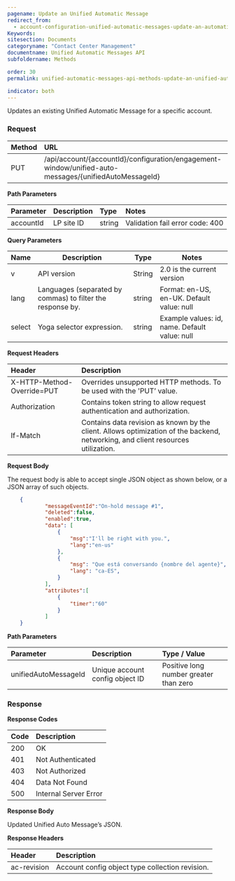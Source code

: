 ```yaml
---
pagename: Update an Unified Automatic Message
redirect_from:
  - account-configuration-unified-automatic-messages-update-an-automatic-message.html
Keywords:
sitesection: Documents
categoryname: "Contact Center Management"
documentname: Unified Automatic Messages API
subfoldername: Methods

order: 30
permalink: unified-automatic-messages-api-methods-update-an-unified-automatic-message.html

indicator: both
---
```


Updates an existing Unified Automatic Message for a specific account.

### Request

| Method | URL |
| :-------- | :----- |
| PUT | /api/account/{accountId}/configuration/engagement-window/unified-auto-messages/{unifiedAutoMessageId} |

**Path Parameters**

 |Parameter|  Description|  Type|  Notes|
 |:----------|  :--------------|  :--------------|  :---|
 |accountId|  LP site ID|  string |  Validation fail error code: 400 |


**Query Parameters**

| Name            | Description                                                                  | Type    | Notes                                          |
|-----------------|------------------------------------------------------------------------------|---------|------------------------------------------------|
| v               | API version                                                                  | String  | 2.0 is the current version                     |
| lang            | Languages (separated by commas) to filter the response by.                   | string  | Format: en-US, en-UK. Default value: null      |
| select          | Yoga selector expression.                                                    | string  | Example values: id, name. Default value: null  |

**Request Headers**

| Header | Description |
| :------- | :-------------- |
| X-HTTP-Method-Override=PUT | Overrides unsupported HTTP methods. To be used with the 'PUT’ value. |
 |Authorization | Contains token string to allow request authentication and authorization. |
| If-Match | Contains data revision as known by the client. Allows optimization of the backend, networking, and client resources utilization. |


**Request Body**

The request body is able to accept single JSON object as shown below, or a JSON array of such objects.

```json
    {
            "messageEventId":"On-hold message #1",
            "deleted":false,
            "enabled":true,
            "data": [
                {
                    "msg":"I'll be right with you.",
                    "lang":"en-us"
                },
                {
                    "msg": "Que está conversando {nombre del agente}",
                    "lang": "ca-ES",
                }
            ],
            "attributes":[
                {
                    "timer":"60"
                }
            ]
    }
```

**Path Parameters**

| Parameter | Description | Type / Value |
| :----------- | :------------ | :--------------- |
| unifiedAutoMessageId | Unique account config object ID  | Positive long number greater than zero |

### Response

**Response Codes**

| Code | Description |
| :----- | :------------- |
| 200 | OK |
| 401 | Not Authenticated |
| 403 | Not Authorized |
| 404 | Data Not Found |
| 500 | Internal Server Error |

**Response Body**

Updated Unified Auto Message’s JSON.

**Response Headers**

| Header|  Description |
 |:-------  | :----- |
 |ac-revision | Account config object type collection revision. |
